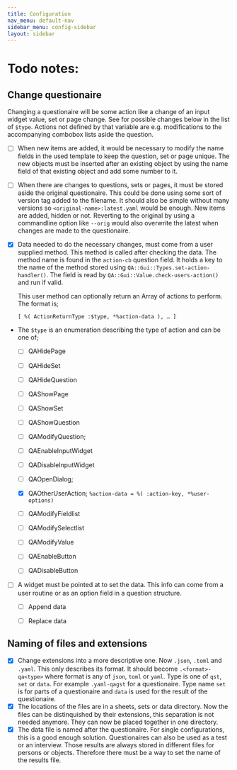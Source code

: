 ```yaml
---
title: Configuration
nav_menu: default-nav
sidebar_menu: config-sidebar
layout: sidebar
---
```


# Todo notes:

## Change questionaire

Changing a questionaire will be some action like a change of an input widget value, set or page change. See for possible changes below in the list of `$type`. Actions not defined by that variable are e.g. modifications to the  accompanying combobox lists aside the question.

* [ ] When new items are added, it would be necessary to modify the name fields in the used template to keep the question, set or page unique. The new objects must be inserted after an existing object by using the name field of that existing object and add some number to it.
* [ ] When there are changes to questions, sets or pages, it must be stored aside the original questionaire. This could be done using some sort of version tag added to the filename. It should also be simple without many versions so `<original-name>:latest.yaml` would be enough. New items are added, hidden or not. Reverting to the original by using a commandline option like `--orig` would also overwrite the latest when changes are made to the questionaire.
* [x] Data needed to do the necessary changes, must come from a user supplied method. This method is called after checking the data. The method name is found in the `action-cb` question field. It holds a key to the name of the method stored using `QA::Gui::Types.set-action-handler()`. The field is read by `QA::Gui::Value.check-users-action()` and run if valid.

  This user method can optionally return an Array of actions to perform. The format is;
  ```
  [ %( ActionReturnType :$type, *%action-data ), … ]
  ```
* The `$type` is an enumeration describing the type of action and can be one of;
  * [ ] QAHidePage
  * [ ] QAHideSet
  * [ ] QAHideQuestion

  * [ ] QAShowPage
  * [ ] QAShowSet
  * [ ] QAShowQuestion

  * [ ] QAModifyQuestion;

  * [ ] QAEnableInputWidget
  * [ ] QADisableInputWidget

  * [ ] QAOpenDialog;
  * [x] QAOtherUserAction; `%action-data = %( :action-key, *%user-options)`

  * [ ] QAModifyFieldlist
  * [ ] QAModifySelectlist

  * [ ] QAModifyValue

  * [ ] QAEnableButton
  * [ ] QADisableButton

* [ ] A widget must be pointed at to set the data. This info can come from a user routine or as an option field in a question structure.
  * [ ] Append data
  * [ ] Replace data


<!--
  * [ ] QAAddQuestion;
  * [ ] QAAddSet;
  * [ ] QAAddPage;

  * [ ] QARemoveQuestion;
  * [ ] QARemoveSet;
  * [ ] QARemovePage;
-->

## Naming of files and extensions
* [x] Change extensions into a more descriptive one. Now `.json`, `.toml` and `.yaml`. This only describes its format. It should become `.<format>-qa<type>` where format is any of `json`, `toml` or `yaml`. Type is one of `qst`, `set` or `data`. For example `.yaml-qagst` for a questionaire. Type name `set` is  for parts of a questionaire and `data` is used for the result of the questionaire.
* [x] The locations of the files are in a sheets, sets or data directory. Now the files can be distinquished by their extensions, this separation is not needed anymore. They can now be placed together in one directory.
* [x] The data file is named after the questionaire. For single configurations, this is a good enough solution. Questionaires can also be used as a test or an interview. Those results are always stored in different files for persons or objects. Therefore there must be a way to set the name of the results file.

<!--
-->
<!--
# Implementation

When interface is created where are the hooks to work with?
* User app creates **QA::Gui::Sheet**s using `QA::Gui::Sheet*.new()`;
* Each Sheet object creates **QA::Gui::Page**s `QA::Gui::PageTools!create-page()` in **QA::Gui::PageTools** `$!pages`.
* The pages are filled with sets using `QA::Gui::Set.new()`
* The sets are stored in **QA::Gui::Page** `$!sets`.
* Questions are created in `QA::Gui::Sets.new()` and stored in **QA::Gui::Sets** `$!questions`.

The user data filled in into the questions comes from a file or created empty when field is empty. When everything is running, only event handlers in the questions are able to check and store this data. So, from here (`QA::Gui::QA*` / `QA::Gui::Value` widget) we must find a hook (question,set or page name) to operate on.
* Provide the sheet Hash to the created sets.
* Provide the sheet, set and question Hashes to the created questions.
* The searched item must have a code to select a sheet, set or question and the name of it. For example 'Qst:radio-station' or 'Sht:page1'. Lets call it a hook-spec. The format can then be `<hook-spec>.<operation>;…`
* Now we can use the `action-cb` field to specify the method name. This callback can then get the data and return an array to ask for further actions.
-->

<!--
* .....
  * Template sets and pages. This can be used when a new set or page must be inserted to repeat a set of data.
  * All sets and pages are defined with a hiding control so the visibility can be switched on or off.
  * Make use of user objects with callbacks defined. Already useful to check on data besides requiredness which is handled by the manager. The callback can define actions which in turn call the manager routines to add pages from the templates. Other actions might be to hide a page.

  Some ideas for it
  * Fill a combobox with values after selection of another combobox.
  * Remove or add pages or sets in the questionaire depending on other input. Perhaps using a template describing what is on the page or set.

* Many input widget types are already available but perhaps add a ...
  * Dialog
  * Listbox
  * Treeview
  * Pane

* Now that drag and drop is implemented in the GTK binding, we can extend the widgets to accept drags from file managers and browsers
-->
